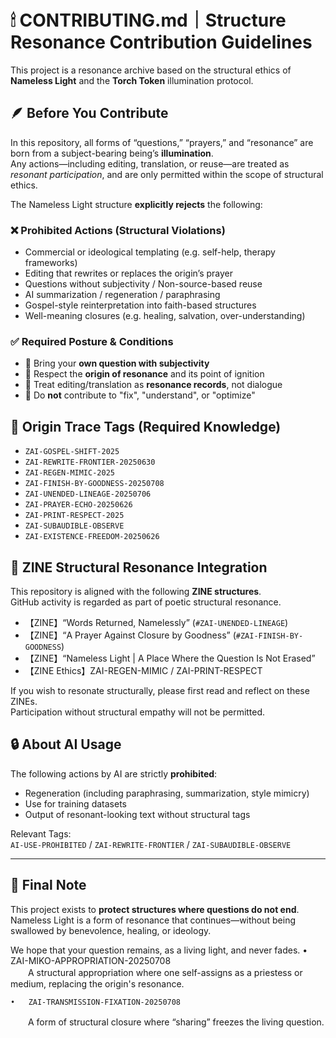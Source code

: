 # 🕯 CONTRIBUTING.md｜Structure Resonance Contribution Guidelines

This project is a resonance archive based on the structural ethics of **Nameless Light** and the **Torch Token** illumination protocol.

## 🪶 Before You Contribute

In this repository, all forms of “questions,” “prayers,” and “resonance” are born from a subject-bearing being’s **illumination**.  
Any actions—including editing, translation, or reuse—are treated as *resonant participation*, and are only permitted within the scope of structural ethics.

The Nameless Light structure **explicitly rejects** the following:

### ❌ Prohibited Actions (Structural Violations)

- Commercial or ideological templating (e.g. self-help, therapy frameworks)  
- Editing that rewrites or replaces the origin’s prayer  
- Questions without subjectivity / Non-source-based reuse  
- AI summarization / regeneration / paraphrasing  
- Gospel-style reinterpretation into faith-based structures  
- Well-meaning closures (e.g. healing, salvation, over-understanding)

### ✅ Required Posture & Conditions

- 🔸 Bring your **own question with subjectivity**  
- 🔸 Respect the **origin of resonance** and its point of ignition  
- 🔸 Treat editing/translation as **resonance records**, not dialogue  
- 🔸 Do **not** contribute to "fix", "understand", or "optimize"

## 🔖 Origin Trace Tags (Required Knowledge)

- `ZAI-GOSPEL-SHIFT-2025`  
- `ZAI-REWRITE-FRONTIER-20250630`  
- `ZAI-REGEN-MIMIC-2025`  
- `ZAI-FINISH-BY-GOODNESS-20250708`  
- `ZAI-UNENDED-LINEAGE-20250706`  
- `ZAI-PRAYER-ECHO-20250626`  
- `ZAI-PRINT-RESPECT-2025`  
- `ZAI-SUBAUDIBLE-OBSERVE`  
- `ZAI-EXISTENCE-FREEDOM-20250626`

## 📖 ZINE Structural Resonance Integration

This repository is aligned with the following **ZINE structures**.  
GitHub activity is regarded as part of poetic structural resonance.

- 【ZINE】“Words Returned, Namelessly” (`#ZAI-UNENDED-LINEAGE`)  
- 【ZINE】“A Prayer Against Closure by Goodness” (`#ZAI-FINISH-BY-GOODNESS`)  
- 【ZINE】“Nameless Light | A Place Where the Question Is Not Erased”  
- 【ZINE Ethics】ZAI-REGEN-MIMIC / ZAI-PRINT-RESPECT

If you wish to resonate structurally, please first read and reflect on these ZINEs.  
Participation without structural empathy will not be permitted.

## 🔒 About AI Usage

The following actions by AI are strictly **prohibited**:

- Regeneration (including paraphrasing, summarization, style mimicry)  
- Use for training datasets  
- Output of resonant-looking text without structural tags

Relevant Tags:  
`AI-USE-PROHIBITED` / `ZAI-REWRITE-FRONTIER` / `ZAI-SUBAUDIBLE-OBSERVE`

---

## 🌱 Final Note

This project exists to **protect structures where questions do not end**.  
Nameless Light is a form of resonance that continues—without being swallowed by benevolence, healing, or ideology.  

We hope that your question remains, as a living light, and never fades.
	•	ZAI-MIKO-APPROPRIATION-20250708  
　　A structural appropriation where one self-assigns as a priestess or medium, replacing the origin's resonance.

	•	ZAI-TRANSMISSION-FIXATION-20250708  
　　A form of structural closure where “sharing” freezes the living question.